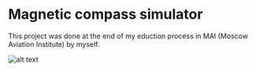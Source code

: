 # Magnetic compass simulator 

This project was done at the end of my eduction process in MAI (Moscow Aviation Institute) by myself.

![alt text]( https://github.com/westgrosh/-Magnetic-compass-simulator/blob/master/KI_13_simulator.PNG )
